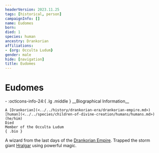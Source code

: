 ```yaml
---
headerVersion: 2023.11.25
tags: [historical, person]
campaignInfo: []
name: Eudomes
born:
died: 1
species: human
ancestry: Drankorian
affiliations:
- {org: Occulta Ludum}
gender: male
hide: [navigation]
title: Eudomes
---
```

# Eudomes
<div class="grid cards ext-narrow-margin ext-one-column" markdown>
- :octicons-info-24:{ .lg .middle } __Biographical Information__

    A [Drankorian](<../../history/drankorian-era/drankorian-empire.md>) [human](<../../species/children-of-divine-creation/humans/humans.md>) (he/him)  
    Died  
    Member of the Occulta Ludum  
    { .bio }

</div>


A wizard from the last days of the [Drankorian Empire](<../../history/drankorian-era/drankorian-empire.md>). Trapped the storm giant [Hralgar](<../giants/hralgar.md>) using powerful magic. 

